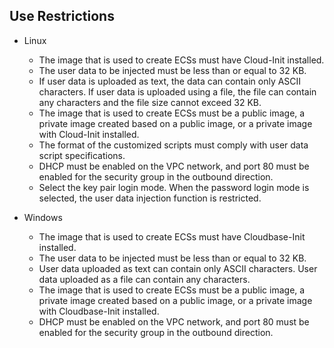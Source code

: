 ## Use Restrictions<a name="section31714110141539"></a>

-   Linux
    -   The image that is used to create ECSs must have Cloud-Init installed.
    -   The user data to be injected must be less than or equal to 32 KB.
    -   If user data is uploaded as text, the data can contain only ASCII characters. If user data is uploaded using a file, the file can contain any characters and the file size cannot exceed 32 KB.
    -   The image that is used to create ECSs must be a public image, a private image created based on a public image, or a private image with Cloud-Init installed.
    -   The format of the customized scripts must comply with user data script specifications.
    -   DHCP must be enabled on the VPC network, and port 80 must be enabled for the security group in the outbound direction.
    -   Select the key pair login mode. When the password login mode is selected, the user data injection function is restricted.

-   Windows
    -   The image that is used to create ECSs must have Cloudbase-Init installed.
    -   The user data to be injected must be less than or equal to 32 KB.
    -   User data uploaded as text can contain only ASCII characters. User data uploaded as a file can contain any characters.
    -   The image that is used to create ECSs must be a public image, a private image created based on a public image, or a private image with Cloudbase-Init installed.
    -   DHCP must be enabled on the VPC network, and port 80 must be enabled for the security group in the outbound direction.
